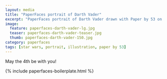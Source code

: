```yaml
---
layout: media
title: "PaperFaces portrait of Darth Vader"
excerpt: "PaperFaces portrait of Darth Vader drawn with Paper by 53 on an iPad."
image: 
  feature: paperfaces-darth-vader-lg.jpg
  teaser: paperfaces-darth-vader-teaser.jpg
  thumb: paperfaces-darth-vader-150.jpg
category: paperfaces
tags: [star wars, portrait, illustration, paper by 53]
---
```


May the 4th be with you!

{% include paperfaces-boilerplate.html %}
